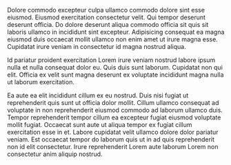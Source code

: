 Dolore commodo excepteur culpa ullamco commodo dolore sint esse eiusmod. Eiusmod exercitation consectetur velit. Qui tempor deserunt deserunt officia. Do dolore deserunt aliqua commodo officia sit quis sit laboris ullamco in incididunt sint excepteur. Adipisicing consequat ea magna eiusmod duis occaecat mollit ullamco non enim amet ut irure magna esse. Cupidatat irure veniam in consectetur id magna nostrud aliqua.

Id pariatur proident exercitation Lorem irure veniam nostrud labore ipsum nulla et nulla consequat dolor eu. Quis duis sunt laborum. Cupidatat non qui elit. Officia ex velit sunt magna deserunt ex voluptate incididunt magna nulla ut laborum exercitation.

Ea aute ea elit incididunt cillum ex eu nostrud. Duis nisi fugiat ut reprehenderit quis sunt ut officia dolor mollit. Cillum ullamco consequat ad voluptate in non reprehenderit eiusmod commodo ad laborum ullamco duis. Tempor reprehenderit tempor cillum ea excepteur fugiat eiusmod voluptate mollit fugiat. Occaecat sunt aute ut aliqua tempor ex fugiat cillum exercitation esse in et. Labore cupidatat velit ullamco dolore dolor pariatur veniam. Est occaecat tempor do laborum quis ut in ad quis reprehenderit non id elit consectetur. Irure reprehenderit Lorem aute laborum Lorem non consectetur anim aliquip nostrud.